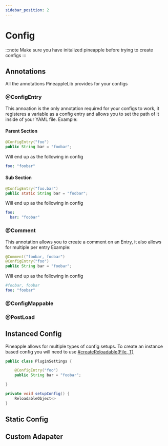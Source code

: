 ```yaml
---
sidebar_position: 2
---
```


# Config

:::note
Make sure you have initalized pineapple before trying to create configs
:::

## Annotations

All the annotations PineappleLib provides for your configs

### @ConfigEntry

This annoation is the only annotation required for your configs to work, it registeres a variable as a config entry and allows you to set the path of it inside of your YAML file.
Example:

#### Parent Section

```java
@ConfigEntry("foo")
public String bar = "foobar";
```

Will end up as the following in config

```yml
foo: "foobar"
```

#### Sub Section

```java
@ConfigEntry("foo.bar")
public static String bar = "foobar";
```

Will end up as the following in config

```yml
foo:
  bar: "foobar"
```

### @Comment

This annotation allows you to create a comment on an Entry, it also allows for multiple per entry
Example:

```java title: "One comment"
@Comment("foobar, foobar")
@ConfigEntry("foo")
public String bar = "foobar";
```

Will end up as the following in config

```yml
#foobar, foobar
foo: "foobar"
```

### @ConfigMappable

### @PostLoad

## Instanced Config

Pineapple allows for multiple types of config setups. To create an instance based config you will need to use [#createReloadable(File, T)](https://maven.miles.sh/javadoc/libraries/sh/miles/Pineapple/1.0.0-SNAPSHOT/raw/sh/miles/pineapple/config/ConfigurationManager.html#createReloadable(java.io.File,T))

```java title="PluginSettings.class"
public class PluginSettings {

    @ConfigEntry("foo")
    public String bar = "foobar";

}
```

```java
private void setupConfig() {
    ReloadableObject<>
}
```

## Static Config

## Custom Adapater
